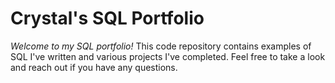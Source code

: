 # **Crystal's SQL Portfolio**

_Welcome to my SQL portfolio!_ This code repository contains examples of SQL I've written and various projects I've completed. Feel free to take a look and reach out if you have any questions.
